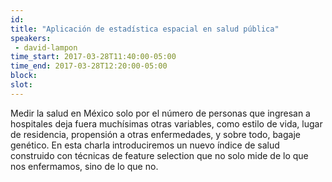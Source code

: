 ```yaml
---
id: 
title: "Aplicación de estadística espacial en salud pública"
speakers:
 - david-lampon
time_start: 2017-03-28T11:40:00-05:00
time_end: 2017-03-28T12:20:00-05:00
block: 
slot: 
---
```


Medir la salud en México solo por el número de personas que ingresan a hospitales deja fuera muchísimas otras variables, como estilo de vida, lugar de residencia, propensión a otras enfermedades, y sobre todo, bagaje genético. En esta charla introduciremos un nuevo índice de salud construido con técnicas de feature selection que no solo mide de lo que nos enfermamos, sino de lo que no.